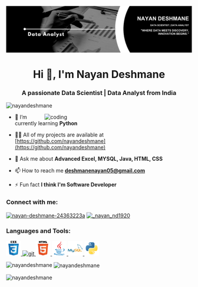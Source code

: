 <img src="https://github.com/nayandeshmane/nayandeshmane/blob/d6aa3557d1299095b51fad3f6a5364f7152a92dc/Black%20%26%20White%20Modern%20Minimalist%20Data%20Analyst%20LinkedIn%20Banner.png" />
<h1 align="center">Hi 👋, I'm Nayan Deshmane</h1>
<h3 align="center">A passionate Data Scientist | Data Analyst from India</h3>

<p align="left"> <img src="https://komarev.com/ghpvc/?username=nayandeshmane&label=Profile%20views&color=0e75b6&style=flat" alt="nayandeshmane" /> </p>
<img align="right" alt="coding" width="400" src="https://media.licdn.com/dms/image/D4E12AQGWZAOnLDRaQw/article-cover_image-shrink_600_2000/0/1656679844338?e=2147483647&v=beta&t=LXuiCyZghSphTvRRmE7VHke8tY9dUz1o6NTErlbbItQ">

- 🌱 I’m currently learning **Python**

- 👨‍💻 All of my projects are available at [https://github.com/nayandeshmane](https://github.com/nayandeshmane)

- 💬 Ask me about **Advanced Excel, MYSQL, Java, HTML, CSS**

- 📫 How to reach me **deshmanenayan05@gmail.com**

- ⚡ Fun fact **I think I'm Software Developer**




<h3 align="left">Connect with me:</h3>
<p align="left">
<a href="https://linkedin.com/in/nayan-deshmane-24363223a" target="blank"><img align="center" src="https://raw.githubusercontent.com/rahuldkjain/github-profile-readme-generator/master/src/images/icons/Social/linked-in-alt.svg" alt="nayan-deshmane-24363223a" height="30" width="40" /></a>
<a href="https://instagram.com/_nayan_nd1920" target="blank"><img align="center" src="https://raw.githubusercontent.com/rahuldkjain/github-profile-readme-generator/master/src/images/icons/Social/instagram.svg" alt="_nayan_nd1920" height="30" width="40" /></a>
</p>

<h3 align="left">Languages and Tools:</h3>
<p align="left"> <a href="https://www.w3schools.com/css/" target="_blank" rel="noreferrer"> <img src="https://raw.githubusercontent.com/devicons/devicon/master/icons/css3/css3-original-wordmark.svg" alt="css3" width="40" height="40"/> </a> <a href="https://git-scm.com/" target="_blank" rel="noreferrer"> <img src="https://www.vectorlogo.zone/logos/git-scm/git-scm-icon.svg" alt="git" width="40" height="40"/> </a> <a href="https://www.w3.org/html/" target="_blank" rel="noreferrer"> <img src="https://raw.githubusercontent.com/devicons/devicon/master/icons/html5/html5-original-wordmark.svg" alt="html5" width="40" height="40"/> </a> <a href="https://www.java.com" target="_blank" rel="noreferrer"> <img src="https://raw.githubusercontent.com/devicons/devicon/master/icons/java/java-original.svg" alt="java" width="40" height="40"/> </a> <a href="https://www.mysql.com/" target="_blank" rel="noreferrer"> <img src="https://raw.githubusercontent.com/devicons/devicon/master/icons/mysql/mysql-original-wordmark.svg" alt="mysql" width="40" height="40"/> </a> <a href="https://www.python.org" target="_blank" rel="noreferrer"> <img src="https://raw.githubusercontent.com/devicons/devicon/master/icons/python/python-original.svg" alt="python" width="40" height="40"/> </a> </p>

<p><img align="left" src="https://github-readme-stats.vercel.app/api/top-langs?username=nayandeshmane&show_icons=true&locale=en&layout=compact" alt="nayandeshmane" /></p>

<p>&nbsp;<img align="center" src="https://github-readme-stats.vercel.app/api?username=nayandeshmane&show_icons=true&locale=en" alt="nayandeshmane" /></p>

<p><img align="center" src="https://github-readme-streak-stats.herokuapp.com/?user=nayandeshmane&" alt="nayandeshmane" /></p>

